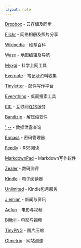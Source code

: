 ```yaml
---
layout: note
---
```


[Dropbox](https://db.tt/h5ZzHAqI) - 云存储及同步

[Flickr](https://flickr.com) - 网络相册及照片分享

[Wikipedia](https://zh.wikipedia.org/zh-hans/Wikipedia:%E9%A6%96%E9%A1%B5) - 维基百科

[Waze](https://www.waze.com/zh) - 地图编辑及导航

[Myxgj](https://myxgj.com/) - 科学上网工具

[Evernote](https://www.evernote.com/referral/Registration.action?sig=8d6c1b50cf41eb62c833ef7f572409d10947ff4688f85c8526cf913e28ad7b5b&uid=24474777) - 笔记及资料收集

[Tinyletter](http://tinyletter.com/) - 邮件写作平台

[Everything](http://www.voidtools.com/) - 桌面搜索工具

[Ifttt](https://ifttt.com/) - 互联网连接服务

[Bandizip](https://www.bandisoft.com/bandizip/cn/) - 解压缩软件

[';--](https://haveibeenpwned.com/) - 数据泄露查询

[Enpass](https://www.enpass.io/) - 密码管理器

[Feedly](http://feedly.com/i/welcome) - RSS阅读

[MarkdownPad](http://markdownpad.com/) - Markdown写作软件

[Zealer](http://www.zealer.com/) - 数码测评

[Kindle](https://www.amazon.cn/gp/product/B00QJDOLIO/ref=as_li_ss_tl?ie=UTF8&camp=536&creative=3132&creativeASIN=B00QJDOLIO&linkCode=as2&tag=zeove-23) - 电子阅读器

[Unlimited](https://www.amazon.cn/gp/kindle/ku/sign-up/ref=as_li_ss_tl?ie=UTF8&*Version*=1&*entries*=0&camp=536&creative=3132&linkCode=ur2&tag=zeove-23) - Kindle包月服务

[Jiemian](http://www.jiemian.com/) - 新闻与资讯

[Acfun](http://www.acfun.tv/) - 电影与视频

[Bilibili](http://www.bilibili.com/) - 电影与视频

[TinyPNG](https://tinypng.com/) - 图片压缩

[Gtmetrix](https://gtmetrix.com/) - 网站测速

